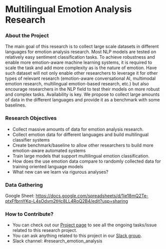# Multilingual Emotion Analysis Research

### About the Project
The main goal of this research is to collect large scale datasets in different languages for emotion analysis research. Most NLP models are tested on relatively easy sentiment classification tasks. To achieve robustness and enable more emotion-aware machine learning systems, it is required to scale the task and add more complexity as is the nature of emotion. Have such dataset will not only enable other researchers to leverage it for other types of relevant research (emotion-aware conversational AI, multimodal emotion research, multilingual emotion-based research, etc.) but also encourage researchers in the NLP field to test their models on more robust and complex tasks. Availability is key. We propose to collect large amounts of data in the different languages and provide it as a benchmark with some baselines.

### Research Objectives

- Collect massive amounts of data for emotion analysis research.
- Collect emotion data for different languages and build multilingual classifier systems
- Create benchmark/baseline to allow other researchers to build more emotion-aware automated systems
- Train large models that support multilingual emotion classification. 
- How does the use emotion data compare to randomly collected data for training oriented language models
- What new can we learn via rigurous analyses?

### Data Gathering
Google Sheet: https://docs.google.com/spreadsheets/d/1ie18mQ2Te-ptxFfbrnYKp-L4sOdvm2tHc8LL4RoQ2B4/edit?usp=sharing

### How to Contribute?
- You can check out our [Project page](https://github.com/orgs/dair-ai/projects/8) to see all the ongoing tasks/issue related to this research project.
- You can ask anything related to this project in our [Slack group](https://join.slack.com/t/dairai/shared_invite/zt-dv2dwzj7-F9HT047jIGkunNKv88lQ~g). 
- Slack channel: #research_emotion_analysis

